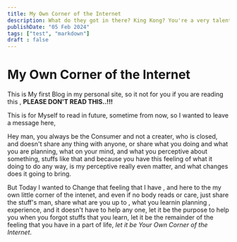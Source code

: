 ```yaml
---
title: My Own Corner of the Internet
description: What do they got in there? King Kong? You're a very talented young man, with your own clever thoughts and ideas. Do you need a manager? I was part of something special. Did he just throw my cat out of the window? Do you have any idea how long it takes those cups to decompose.
publishDate: "05 Feb 2024"
tags: ["test", "markdown"]
draft : false
---
```


# My Own Corner of the Internet

This is My first Blog in my personal site, so it not for you if you are reading this , **PLEASE DON'T READ THIS..!!!**

This is for Myself to read in future, sometime from now, so I wanted to leave a message here, 

Hey man, you always be the Consumer and not a creater, who is closed, and doesn't share any thing with anyone, or share what you doing and what you are planning, what on your mind, and what you perceptive about something, stuffs like that and because you have this feeling of what it doing to do any way, is my perceptive really even matter, and what changes does it going to bring.

But Today I wanted to Change that feeling that I have , and here to the my own little corner of the intenet, and even if no body reads or care, just share the stuff's man, share what are you up to , what you learnin planning , experience, and it doesn't have to help any one, let it be the purpose to help you when you forgot stuffs that you learn, let it be the remainder of the feeling that you have in a part of life, *let it be Your Own Corner of the Internet*.
